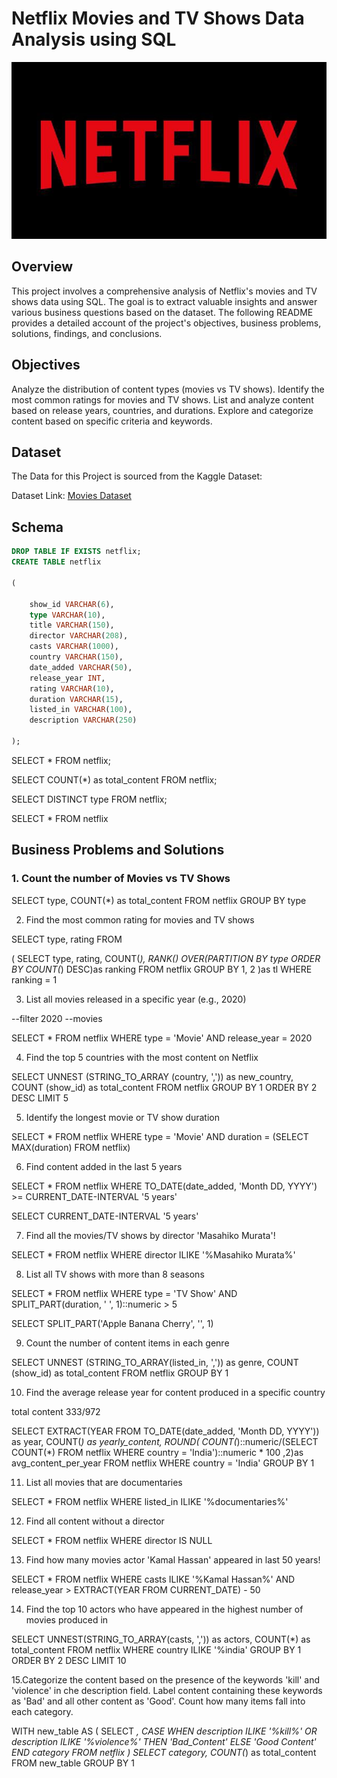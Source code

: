 # Netflix Movies and TV Shows Data Analysis using SQL

![Netflix Logo](https://github.com/karxxya/SQL-Project-on-Netflix-Movies-TV-Shows/blob/main/Netflix%20Logo.jpg)

## Overview

This project involves a comprehensive analysis of Netflix's movies and TV shows data using SQL. The goal is to extract valuable insights and answer various business questions based on the dataset. The following README provides a detailed account of the project's objectives, business problems, solutions, findings, and conclusions.

## Objectives

Analyze the distribution of content types (movies vs TV shows).
Identify the most common ratings for movies and TV shows.
List and analyze content based on release years, countries, and durations.
Explore and categorize content based on specific criteria and keywords.

## Dataset

The Data for this Project is sourced from the Kaggle Dataset:

Dataset Link: [Movies Dataset](https://www.kaggle.com/datasets/shivamb/netflix-shows?resource=download)


## Schema

```sql
DROP TABLE IF EXISTS netflix;
CREATE TABLE netflix

(

	show_id VARCHAR(6),
	type VARCHAR(10),
	title VARCHAR(150),
	director VARCHAR(208),
	casts VARCHAR(1000),
	country VARCHAR(150),
	date_added VARCHAR(50),
	release_year INT,
	rating VARCHAR(10),
	duration VARCHAR(15),
	listed_in VARCHAR(100),
	description VARCHAR(250)

);
```

SELECT * FROM netflix;

SELECT
COUNT(*) as total_content 
FROM netflix;

SELECT DISTINCT type 
FROM netflix;

SELECT * FROM netflix

## Business Problems and Solutions

### 1. Count the number of Movies vs TV Shows

SELECT
	type,
	COUNT(*) as total_content
FROM netflix
GROUP BY type

2. Find the most common rating for movies and TV shows

SELECT 
	type,
	rating
FROM

(
	SELECT
		type,
		rating,
		COUNT(*),
		RANK() OVER(PARTITION BY type ORDER BY COUNT(*) DESC)as ranking
	FROM netflix
	GROUP BY 1, 2
)as tl
WHERE
	ranking = 1

3. List all movies released in a specific year (e.g., 2020)

--filter 2020
--movies

SELECT * FROM netflix
WHERE
	type = 'Movie'
	AND
release_year = 2020

4. Find the top 5 countries with the most content on Netflix

SELECT
	UNNEST (STRING_TO_ARRAY (country, ',')) as new_country,
	COUNT (show_id) as total_content
FROM netflix
GROUP BY 1
ORDER BY 2 DESC
LIMIT 5

5. Identify the longest movie or TV show duration

SELECT * FROM netflix
WHERE
	type = 'Movie'
	AND
	duration = (SELECT MAX(duration) FROM netflix)

6. Find content added in the last 5 years

SELECT
	*
FROM netflix
WHERE
	TO_DATE(date_added, 'Month DD, YYYY') >= CURRENT_DATE-INTERVAL '5 years'
	
SELECT CURRENT_DATE-INTERVAL '5 years'

7. Find all the movies/TV shows by director 'Masahiko Murata'!

SELECT * FROM netflix
WHERE director ILIKE '%Masahiko Murata%'

8. List all TV shows with more than 8 seasons

SELECT
	*
FROM netflix
WHERE
	type = 'TV Show'
	AND
	SPLIT_PART(duration, ' ', 1)::numeric > 5

SELECT
	SPLIT_PART('Apple Banana Cherry', '', 1)

9. Count the number of content items in each genre

SELECT
	UNNEST (STRING_TO_ARRAY(listed_in, ',')) as genre,
	COUNT (show_id) as total_content
FROM netflix
GROUP BY 1

10. Find the average release year for content produced in a specific country

total content 333/972

SELECT
	EXTRACT(YEAR FROM TO_DATE(date_added, 'Month DD, YYYY')) as year,
	COUNT(*) as yearly_content,
	ROUND(
	COUNT(*)::numeric/(SELECT COUNT(*) FROM netflix WHERE country = 'India')::numeric * 100
	,2)as avg_content_per_year
FROM netflix
WHERE country = 'India'
GROUP BY 1

11. List all movies that are documentaries

SELECT * FROM netflix
WHERE
	listed_in ILIKE '%documentaries%'

12. Find all content without a director

SELECT * FROM netflix
WHERE
	director IS NULL

13. Find how many movies actor 'Kamal Hassan' appeared in last 50 years!

SELECT * FROM netflix
WHERE
	casts ILIKE '%Kamal Hassan%'
	AND
	release_year > EXTRACT(YEAR FROM CURRENT_DATE) - 50

14. Find the top 10 actors who have appeared in the highest number of movies produced in

SELECT
UNNEST(STRING_TO_ARRAY(casts, ',')) as actors,
COUNT(*) as total_content
FROM netflix
WHERE country ILIKE '%india'
GROUP BY 1
ORDER BY 2 DESC
LIMIT 10

15.Categorize the content based on the presence of the keywords 'kill' and 'violence' in che description field. Label content containing these keywords as 'Bad' and all other content as 'Good'. Count how many items fall into each category.

WITH new_table
AS
(
SELECT
*,
	CASE
	WHEN
		description ILIKE '%kill%' OR
		description ILIKE '%violence%' THEN 'Bad_Content'
		ELSE 'Good Content'
	END category
FROM netflix
)
SELECT
	category,
	COUNT(*) as total_content
FROM new_table
GROUP BY 1
